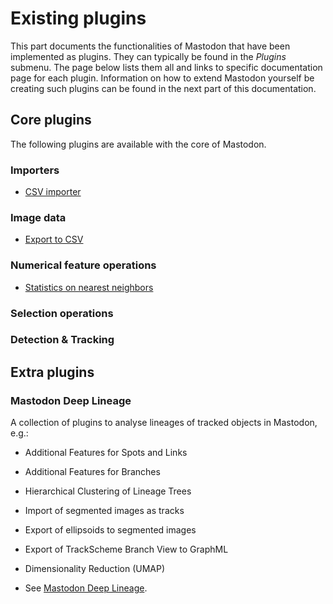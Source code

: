 # Existing plugins

This part documents the functionalities of Mastodon that have been implemented as plugins.
They can typically be found in the _Plugins_ submenu. 
The page below lists them all and links to specific documentation page for each plugin.
Information on how to extend Mastodon yourself be creating such plugins can be found in the next part of this documentation. 

## Core plugins

The following plugins are available with the core of Mastodon.

### Importers

- [CSV importer](csv-importer)
<!-- - [Import GraphML](import-graphml) -->

### Image data

- [Export to CSV](track-image)

### Numerical feature operations

- [Statistics on nearest neighbors](stats-on-nearest-neighbors)

### Selection operations

<!-- - [Selection creator](selection-creator) -->


### Detection & Tracking

<!-- - [Semi-automatic tracking](semi-automatic-tracking) -->
<!-- - [Cell detection wizard](cell-detection-wizard) -->
<!-- - [Cell tracking wizard](cell-tracking-wizard) -->
<!-- - [Ellipsoid Fitting](ellipsoid-fitting) -->


## Extra plugins

### Mastodon Deep Lineage

A collection of plugins to analyse lineages of tracked objects in Mastodon,
e.g.:

* Additional Features for Spots and Links
* Additional Features for Branches
* Hierarchical Clustering of Lineage Trees
* Import of segmented images as tracks
* Export of ellipsoids to segmented images
* Export of TrackScheme Branch View to GraphML
* Dimensionality Reduction (UMAP)

* See [Mastodon Deep Lineage](deep_lineage.rst).
